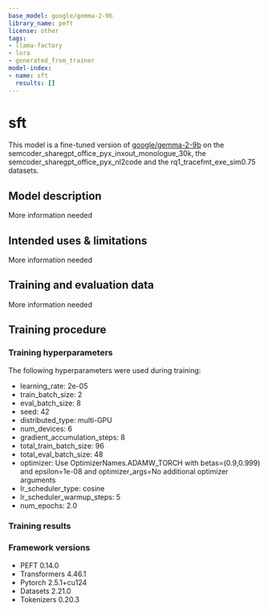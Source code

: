 ```yaml
---
base_model: google/gemma-2-9b
library_name: peft
license: other
tags:
- llama-factory
- lora
- generated_from_trainer
model-index:
- name: sft
  results: []
---
```


<!-- This model card has been generated automatically according to the information the Trainer had access to. You
should probably proofread and complete it, then remove this comment. -->

# sft

This model is a fine-tuned version of [google/gemma-2-9b](https://huggingface.co/google/gemma-2-9b) on the semcoder_sharegpt_office_pyx_inxout_monologue_30k, the semcoder_sharegpt_office_pyx_nl2code and the rq1_tracefmt_exe_sim0.75 datasets.

## Model description

More information needed

## Intended uses & limitations

More information needed

## Training and evaluation data

More information needed

## Training procedure

### Training hyperparameters

The following hyperparameters were used during training:
- learning_rate: 2e-05
- train_batch_size: 2
- eval_batch_size: 8
- seed: 42
- distributed_type: multi-GPU
- num_devices: 6
- gradient_accumulation_steps: 8
- total_train_batch_size: 96
- total_eval_batch_size: 48
- optimizer: Use OptimizerNames.ADAMW_TORCH with betas=(0.9,0.999) and epsilon=1e-08 and optimizer_args=No additional optimizer arguments
- lr_scheduler_type: cosine
- lr_scheduler_warmup_steps: 5
- num_epochs: 2.0

### Training results



### Framework versions

- PEFT 0.14.0
- Transformers 4.46.1
- Pytorch 2.5.1+cu124
- Datasets 2.21.0
- Tokenizers 0.20.3